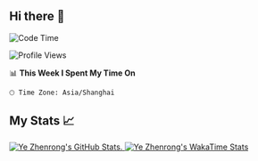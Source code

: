 ## Hi there 👋


<!--START_SECTION:waka-->
![Code Time](http://img.shields.io/badge/Code%20Time-134%20hrs%2051%20mins-blue)

![Profile Views](http://img.shields.io/badge/Profile%20Views-3-blue)

📊 **This Week I Spent My Time On** 

```text
🕑︎ Time Zone: Asia/Shanghai
```


<!--END_SECTION:waka-->

## My Stats 📈

<a href="https://github.com/anuraghazra/github-readme-stats">
  <picture>
    <source media="(prefers-color-scheme: dark)" srcset="https://github-readme-stats.vercel.app/api?username=rooobinye&theme=dark&card_width=495">
    <img alt="Ye Zhenrong's GitHub Stats." src="https://github-readme-stats.vercel.app/api?username=rooobinye&theme=default&card_width=495">
  </picture>
</a>

<a href="https://github.com/anuraghazra/github-readme-stats">
  <picture>
    <source media="(prefers-color-scheme: dark)" srcset="https://github-readme-stats.vercel.app/api/wakatime?username=@rooobinye&theme=dark&langs_count=5&custom_title=Ye Zhenrong's WakaTime Stats (last 7 days)&display_format=percent&card_width=495">
    <img alt="Ye Zhenrong's WakaTime Stats" src="https://github-readme-stats.vercel.app/api/wakatime?username=@rooobinye&theme=default&langs_count=5&custom_title=Ye Zhenrong's WakaTime Stats (last 7 days)&display_format=percent&card_width=495">
  </picture>
</a>

<!--
**RooobinYe/RooobinYe** is a ✨ _special_ ✨ repository because its `README.md` (this file) appears on your GitHub profile.

Here are some ideas to get you started:

- 🔭 I’m currently working on ...
- 🌱 I’m currently learning ...
- 👯 I’m looking to collaborate on ...
- 🤔 I’m looking for help with ...
- 💬 Ask me about ...
- 📫 How to reach me: ...
- 😄 Pronouns: ...
- ⚡ Fun fact: ...
-->
